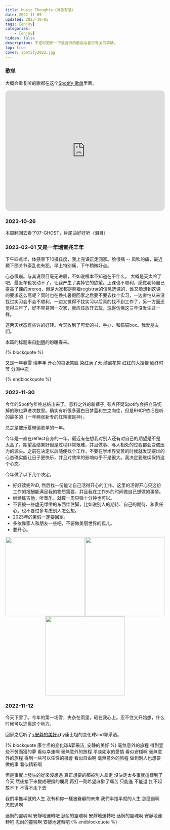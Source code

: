 ```yaml
---
title: Music Thoughts（听歌有感）
date: 2022-11-05 
updated: 2023-10-05 
tags: [enjoy]
categories: 
    - [enjoy]
hidden: false
description: 不定时更新一下最近听的歌曲与音乐有关的事情。
top: true
cover: spotify2022.jpg
---
```


### 歌单

大概会重复听的歌都在这个[Spotify 歌单](https://open.spotify.com/playlist/3P07vHgIgWP9HoH1g3Q5xT?si=e543d4ff403e4152)里面。

<iframe style="border-radius:12px" src="https://open.spotify.com/embed/playlist/4HO9jbN3WmEhXKF8GrjPIV?utm_source=generator" width="100%" height="380" frameBorder="0" allowfullscreen="" allow="autoplay; clipboard-write; encrypted-media; fullscreen; picture-in-picture" loading="lazy"></iframe>

### 2023-10-26

本周翻回去看了07-GHOST，片尾曲好好听（泪目）


### 2023-02-01 又是一年瑞雪兆丰年


下午四点半，体感零下10摄氏度，我上完课正走回家。脸很痛 -- 风吹的痛，最近颞下颌关节紊乱也有犯，早上特别痛，下午稍微好点。

心态很崩。与其说项目毫无进展，不如说根本不知道在干什么。 大概是天太冷了吧，最近车也发动不了，让我产生了卖掉它的欲望。上课也不顺利，感觉老师自己提高了课的prereq，但是大家都是照着registrar的信息选课的，谁又能想到这课的要求这么高呢？同时也在挣扎暑假回家之后要不要去找个实习，一边害怕从来没找过实习会不会不顺利，一边又觉得不找实习以后真的找不到工作了，另一方面还觉得三年了，好不容易回一次家，就应该放开去玩，玩得仿佛这三年没发生过一样。

这两天状态有些许的好转。今天收到了可爱的书、手办、和猫猫box。我爱朋友们。

本篇的标题来自[刺猬](http://ciweiyuedui.com/)的盼暖春来。

{% blockquote %}

又是一年春雪 瑞丰年 
开心的每张笑脸 染红满了天
绣窗花剪 红红的大挂鞭
剧终时节 分阅中恋

{% endblockquote %}



### 2022-11-30

今年的Spotify年终总结出来了。意料之外的新裤子, 有点怀疑Spotify会把立马切掉的歌也算进次数里。确实有听很多遍白日梦蓝和生之向往，但是RHCP依旧是听的最多的（一年两张新专的红辣椒是神）。

总之是被乐夏带偏歌单的一年。


今年是一直在reflect自身的一年。最近有在想我对别人还有对自己的期望是不是太高了。期望高结果好但是过程非常艰难，并且做事、与人相处的过程都会变成压力的源头。之前在决定以后随便找个工作，不要在学术界受苦的时候就发现摆烂的心态确实能让日子更快乐，并且对效率的影响似乎不是很大。我决定要继续保持这个心态。

今年做了以下几个决定。

- 好好读完PhD, 然后找一份能让自己活得开心的工作。这里的活得开心只这份工作的报酬能满足我的物质需要，并且我在工作外的时间做自己想做的事情。
- 继续练吉他，听音乐。就算一周只弹十分钟也可以。
- 不要被一些虚无缥缈的东西绊住脚，比如说别人的期待、自己的期待、和责任心。也不要过多考虑别人怎么想。
- 2023年的暑假一定要回家。
- 多依靠家人和朋友一些吧，不要做美丽世界的孤儿。
- 要开心。

<div style='display:flex; flex-wrap:wrap; justify-content:space-around'>
<img src="spotify2022.jpg" width=250>
<img src="wrapped-personality.JPG" width=250>
<img src="wrapped-genre.JPG" width=250>
</div>



### 2022-11-12

今天下雪了。今年的第一场雪，夹杂在雨里，砸在我心上。忍不住又开始想，什么时候可以逃离这个地方。

回家之后听了[<安静的美好>](https://youtu.be/FGeYMR8hDF8)by康士坦的变化球and郭采洁。


{% blockquote 康士坦的变化球&郭采洁, 安静的美好 %}
毫無意外的旅程 得到壹些不勞而獲的夢 看似幸運啊
毫無意外的旅程 平淡如水的愛情 看似安穩啊
毫無意外的旅程 得到一些可以任性的機會 看似自由啊
毫無意外的旅程 做到別人也想要做的事 看似精彩啊

但是事實上發生的從來沒想過
真正想要的都被別人拿走
沒決定太多事就這樣到了今天
然後接下來變成硬撐的爛局
再打一劑希望麻醉了痛苦
只能進 不能退 扛不起 放不下
不得不走下去

我們半推半就的人生
沒有和你一樣被眷顧的未來
我們半推半就的人生
怎麼過啊 怎麼過啊

迷惘的靈魂啊 安靜地運轉吧
忍耐的靈魂啊 安靜地運轉吧
迷惘的靈魂啊 安靜地運轉吧
忍耐的靈魂啊 安靜地運轉吧
{% endblockquote  %}
